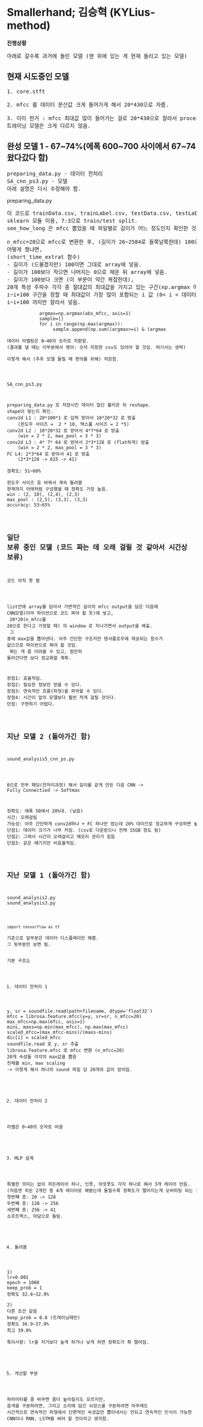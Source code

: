 # Smallerhand; 김승혁 (KYLius-method)

<b>진행상황</b>
<pre>
아래로 갈수록 과거에 돌린 모델 (맨 위에 있는 게 현재 돌리고 있는 모델)
</pre>

## 현재 시도중인 모델
<pre>
1. core.stft

2. mfcc 를 데이터 분산값 크게 들어가게 해서 20*430으로 자름.

3. 이미 한거 : mfcc 최대값 많이 들어가는 걸로 20*430으로 잘라서 processing,
트레이닝 모델은 크게 다르지 않음.
</pre>

## 완성 모델 1 - 67~74%(에폭 600~700 사이에서 67~74 왔다갔다 함)
<pre>
preparing_data.py - 데이터 전처리
SA_cnn_ps3.py - 모델
아래 설명은 다시 수정해야 함.
</pre>

preparing_data.py
<pre>
이 코드로 trainData.csv, trainLabel.csv, testData.csv, testLabel.csv 를 만들어 저장함. (전체 약 600MB)
sklearn 모듈 이용, 7:3으로 train/test split.
see_how_long 은 mfcc 뽑았을 때 파일별로 길이가 어느 정도인지 확인한 것. (이후 안쓰이니 신경 안써도 됨)

n_mfcc=20으로 mfcc로 변환한 후, (길이가 26~2584로 들쭉날쭉한데) 100으로 통일함.
어떻게 했냐면,
(short_time_extrat 함수)
- 길이가 (드물겠지만) 100이면 그대로 array에 넣음.
- 길이가 100보다 작으면 나머지는 0으로 채운 뒤 array에 넣음.
- 길이가 100보다 크면 (이 부분이 약간 복잡한데),
20개 특성 주파수 각각 중 절대값의 최대값을 가지고 있는 구간(np.argmax 이용)을 뽑아서,
i~i+100 구간을 정할 때 최대값이 가장 많이 포함되는 i 값 (0< i < 데이터 길이) 을 찾은 뒤,
i~i+100 까지만 잘라서 넣음.
<code>
            argmax=np.argmax(abs_mfcc, axis=1)
            sample=[]
            for i in range(np.max(argmax)):
                 sample.append(np.sum((argmax>=i) & (argmax <i+100)))
            start=sample.index(max(sample))
            array[k, :, :100]=abs_mfcc[:, start:start+100]
</code>

데이터 라벨링은 0~40의 숫자로 치환함.
(결과물 낼 때는 이부분에서 영어: 숫자 저장한 csv도 있어야 할 것임. 여기서는 생략)

이렇게 해서 (추후 모델 돌릴 때 편의를 위해) 저장함.
</pre>

SA_cnn_ps3.py
<pre>
preparing_data.py 로 저장시킨 데이터 일단 불러온 뒤 reshape.
shape이 맞는지 확인.
conv2d L1 : 20*100*1 로 입력 받아서 10*20*32 로 방출
    (윈도우 사이즈 =  2 * 10, 맥스풀 사이즈 = 2 *5)
conv2d L2 : 10*20*32 로 받아서 4*7*64 로 방출
    (win = 2 * 2, max_pool = 3 * 3)
conv2d L3 : 4* 7* 64 로 받아서 2*3*128 로 (flat하게) 방출
    (win = 2 * 2, max_pool = 3 * 3)
FC L4: 2*3*64 로 받아서 41 로 방출
    (2*3*128 -> 615 -> 41)

정확도: 51~60%

윈도우 사이즈 등 바꿔서 계속 돌려봄
현재까지 아래처럼 구성했을 때 정확도 가장 높음.
win : (2, 10), (2,4), (2,3)
max_pool : (2,5), (3,3), (3,3)
accuracy: 53~65%
</pre>

## 일단 보류 중인 모델 (코드 짜는 데 오래 걸릴 것 같아서 시간상 보류)
<pre>
코드 아직 못 짬
</pre>
list안에 array를 담아서 가변적인 길이의 mfcc output을 담은 다음에 CNN모델(아마 파이썬으로 코드 짜야 할 듯)에 넣고,
<br>
20*20(n_mfcc를 20으로 한다고 가정할 때) 의 window 로 지나가면서 output을 배출.
<br>
그 중에 max값을 뽑아낸다. 아주 간단한 구조지만 텐서플로우에 제공되는 함수가 없으므로 파이썬으로 짜야 할 것임.
<br>
짜는 게 좀 어려울 수 있고, 원만히 돌아간다면 보다 정교화할 계획.
<pre>
장점1: 효율적임.
장점2: 필요한 정보만 얻을 수 있다.
장점3: 연속적인 흐름(파형)을 파악할 수 있다.
장점4: 시간이 앞의 모델보다 훨씬 적게 걸릴 것이다.
단점: 구현하기 어렵다.
</pre>

## 지난 모델 2 (돌아가긴 함)
<pre>
sound_analysis5_cnn_ps.py
</pre>
0으로 전부 패딩(전처리과정) 해서 길이를 같게 만든 다음 CNN -> Fully Connectied -> Softmax
<pre>
정확도: 에폭 50에서 20%대. (낮음)
시간: 오래걸림
가능성: 아주 간단하게 conv2d하나 + FC 하나만 썼는데 20% 대이므로 정교하게 구성하면 높아질 수 있을 것 같음.
단점1: 데이터 크기가 너무 커짐. (csv로 다운받으니 전체 15GB 정도 됨)
단점2: 그래서 시간이 오래걸리고 메모리 관리가 힘듬
단점3: 같은 얘기지만 비효율적임.
</pre>

## 지난 모델 1 (돌아가긴 함)
<pre>
sound_analysis2.py
sound_analysis3.py
</pre>
<code>
import tensorflow as tf
</code>
기준으로 앞부분은 데이터 디스플레이만 해봄.
그 뒷부분만 보면 됨.

기본 구조는

1. 데이터 전처리 1
<pre>
y, sr = soundfile.read(path+filename, dtype='float32')
mfcc = librosa.feature.mfcc(y=y, sr=sr, n_mfcc=20)
max_mfcc=np.max(mfcc, axis=1)
mins, maxs=np.min(max_mfcc), np.max(max_mfcc)
scaled_mfcc=(max_mfcc-mins)/(maxs-mins)
dic[i] = scaled_mfcc
soundfile.read 로 y, sr 추출
librosa.feature.mfcc 로 mfcc 변환 (n_mfcc=20)
20개 속성들 각각의 max값을 뽑음
전체를 min, max scaling
-> 이렇게 해서 하나의 sound 파일 당 20개의 값이 얻어짐.
</pre>


2. 데이터 전처리 2
<pre>
라벨은 0~40의 숫자로 바꿈
</pre>


3. MLP 설계
<pre>
특별한 의미는 없이 히든레이어 하나, 인풋, 아웃풋도 각각 하나로 해서 3개 레이어 만듬.
(처음엔 히든 2개인 총 4개 레이어로 해봤는데 돌릴수록 정확도가 떨어지는게 오버피팅 되는 것 같아서 3개로 줄임)
첫번째 층: 20 -> 128
두번째 층: 128 -> 256
세번째 층: 256 -> 41
소프트맥스, 아담으로 돌림.
</pre>


4. 돌려봄
<pre>
1)
lr=0.001
epoch = 1000
keep_prob = 1
정확도 32.4~32.9%

2)
다른 조건 같음
keep_prob = 0.8 (트레이닝때만)
정확도 36.9~37.9%
최고 39.0%

특이사항: lr을 저거보다 높게 하거나 낮게 하면 정확도가 확 떨어짐.
</pre>


5. 개선할 부분
<pre>
파라미터를 좀 바꾸면 좀더 높아질지도 모르지만,
음색을 구분하려면, 그리고 소리에 담긴 뉘앙스를 구분하려면 아무래도
시간적으로 연속적인 파형에서 단편적인 속성값만 뽑아내서는 안되고 연속적인 인식이 가능한
CNN이나 RNN, LSTM을 써야 할 것이라고 생각함.
</pre>


